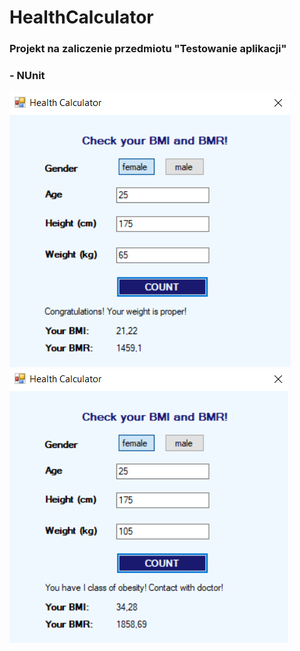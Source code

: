 # HealthCalculator
### Projekt na zaliczenie przedmiotu "Testowanie aplikacji"
### - NUnit
![Interface](https://github.com/KarolinaLewinska/HealthCalculator/blob/master/Interfaces/interface.PNG)
![Interface2](https://github.com/KarolinaLewinska/HealthCalculator/blob/master/Interfaces/interface2.PNG)
